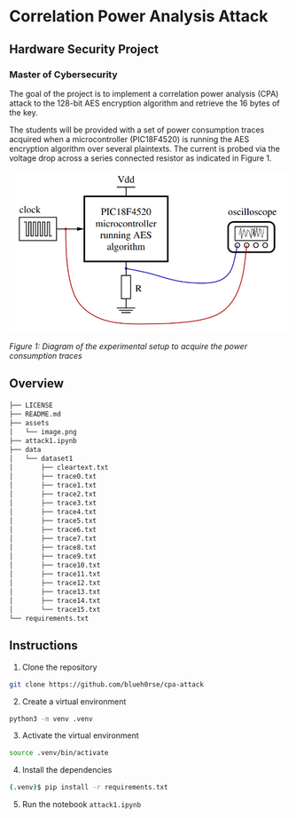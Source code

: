 # Correlation Power Analysis Attack

## Hardware Security Project

### Master of Cybersecurity

The goal of the project is to implement a correlation power analysis (CPA) attack to the 128-bit AES encryption algorithm and retrieve the 16 bytes of the key.

The students will be provided with a set of power consumption traces acquired when a microcontroller (PIC18F4520) is running the AES encryption algorithm over several plaintexts. The current is probed via the voltage drop across a series connected resistor as indicated in Figure 1.

![Figure 1: Diagram of the experimental setup to acquire the power consumption traces](assets/image.png)

_Figure 1: Diagram of the experimental setup to acquire the power consumption traces_

## Overview

````
├── LICENSE
├── README.md
├── assets
│   └── image.png
├── attack1.ipynb
├── data
│   └── dataset1
│       ├── cleartext.txt
│       ├── trace0.txt
│       ├── trace1.txt
│       ├── trace2.txt
│       ├── trace3.txt
│       ├── trace4.txt
│       ├── trace5.txt
│       ├── trace6.txt
│       ├── trace7.txt
│       ├── trace8.txt
│       ├── trace9.txt
│       ├── trace10.txt
│       ├── trace11.txt
│       ├── trace12.txt
│       ├── trace13.txt
│       ├── trace14.txt
│       └── trace15.txt
└── requirements.txt
````

## Instructions

1. Clone the repository

```bash
git clone https://github.com/blueh0rse/cpa-attack
```

2. Create a virtual environment

```bash
python3 -m venv .venv
```

3. Activate the virtual environment

```bash
source .venv/bin/activate
```

4. Install the dependencies

```bash
(.venv)$ pip install -r requirements.txt
```

5. Run the notebook `attack1.ipynb`
